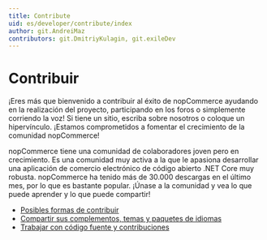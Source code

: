 ```yaml
---
title: Contribute
uid: es/developer/contribute/index
author: git.AndreiMaz
contributors: git.DmitriyKulagin, git.exileDev
---
```


# Contribuir

¡Eres más que bienvenido a contribuir al éxito de nopCommerce ayudando en la realización del proyecto, participando en los foros o simplemente corriendo la voz! Si tiene un sitio, escriba sobre nosotros o coloque un hipervínculo. ¡Estamos comprometidos a fomentar el crecimiento de la comunidad nopCommerce!

nopCommerce tiene una comunidad de colaboradores joven pero en crecimiento. Es una comunidad muy activa a la que le apasiona desarrollar una aplicación de comercio electrónico de código abierto .NET Core muy robusta. nopCommerce ha tenido más de 30.000 descargas en el último mes, por lo que es bastante popular. ¡Únase a la comunidad y vea lo que puede aprender y lo que puede compartir!

* [Posibles formas de contribuir](xref:es/developer/contribute/possible-ways)
* [Compartir sus complementos, temas y paquetes de idiomas](xref:es/developer/contribute/sharing)
* [Trabajar con código fuente y contribuciones](xref:es/developer/contribute/source-code)
